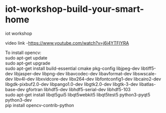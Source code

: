 # iot-workshop-build-your-smart-home
 iot workshop

video link -https://www.youtube.com/watch?v=j6i4YTFlYRA

To install opencv:
<br/>sudo apt-get update 
<br/>sudo apt-get upgrade
<br/>sudo apt-get install build-essential cmake pkg-config libjpeg-dev libtiff5-dev libjasper-dev libpng-dev libavcodec-dev libavformat-dev libswscale-dev libv4l-dev libxvidcore-dev libx264-dev libfontconfig1-dev libcairo2-dev libgdk-pixbuf2.0-dev libpango1.0-dev libgtk2.0-dev libgtk-3-dev libatlas-base-dev gfortran libhdf5-dev libhdf5-serial-dev libhdf5-103
<br/>sudo apt-get install libqt5gui5 libqt5webkit5 libqt5test5 python3-pyqt5 python3-dev
<br/>pip install opencv-contrib-python